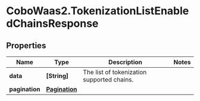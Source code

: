 # CoboWaas2.TokenizationListEnabledChainsResponse

## Properties

Name | Type | Description | Notes
------------ | ------------- | ------------- | -------------
**data** | **[String]** | The list of tokenization supported chains. | 
**pagination** | [**Pagination**](Pagination.md) |  | 


